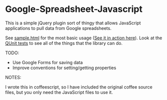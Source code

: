 Google-Spreadsheet-Javascript
=============================

This is a simple jQuery plugin sort of thingy that allows JavaScript applications to pull data from Google spreadsheets.


See [sample.html](https://github.com/mikeymckay/google-spreadsheet-javascript/blob/master/sample.html) for the most basic usage ([See it in action here](http://mikeymckay.github.io/google-spreadsheet-javascript/sample.html)).
Look at the [QUnit tests](https://github.com/mikeymckay/google-spreadsheet-javascript/blob/master/tests) to see all of the things that the library can do.


TODO:

* Use Google Forms for saving data
* Improve conventions for setting/getting properties

NOTES:

I wrote this in coffeescript, so I have included the original coffee source files, but you only need the JavaScript files to use it.

